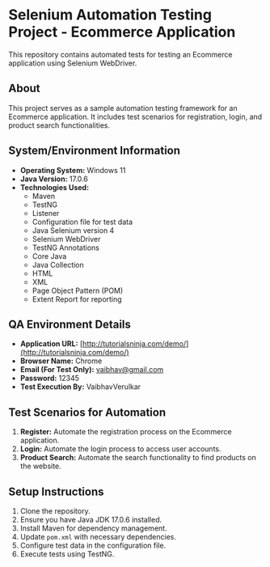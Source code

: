# Selenium Automation Testing Project - Ecommerce Application

This repository contains automated tests for testing an Ecommerce application using Selenium WebDriver.

## About

This project serves as a sample automation testing framework for an Ecommerce application. It includes test scenarios for registration, login, and product search functionalities.

## System/Environment Information

- **Operating System:** Windows 11
- **Java Version:** 17.0.6
- **Technologies Used:**
  - Maven
  - TestNG
  - Listener
  - Configuration file for test data
  - Java Selenium version 4
  - Selenium WebDriver
  - TestNG Annotations
  - Core Java
  - Java Collection
  - HTML
  - XML
  - Page Object Pattern (POM)
  - Extent Report for reporting
  
## QA Environment Details

- **Application URL:** [http://tutorialsninja.com/demo/](http://tutorialsninja.com/demo/)
- **Browser Name:** Chrome
- **Email (For Test Only):** vaibhav@gmail.com
- **Password:** 12345
- **Test Execution By:** VaibhavVerulkar

## Test Scenarios for Automation

1. **Register:** Automate the registration process on the Ecommerce application.
2. **Login:** Automate the login process to access user accounts.
3. **Product Search:** Automate the search functionality to find products on the website.

## Setup Instructions

1. Clone the repository.
2. Ensure you have Java JDK 17.0.6 installed.
3. Install Maven for dependency management.
4. Update `pom.xml` with necessary dependencies.
5. Configure test data in the configuration file.
6. Execute tests using TestNG.
